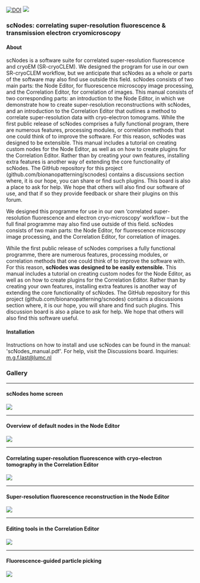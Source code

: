 [![DOI](https://zenodo.org/badge/531679394.svg)](https://zenodo.org/badge/latestdoi/531679394)
![](scNodes/icons/scnodes_boot_img.png)

### scNodes: correlating super-resolution fluorescence & transmission electron cryomicroscopy

#### About
scNodes is a software suite for correlated super-resolution fluorescence and cryoEM (SR-cryoCLEM). We designed the program for use in our own SR-cryoCLEM workflow, but we anticipate that scNodes as a whole or parts of the software may 
also find use outside this field. 
scNodes consists of two main parts: the Node Editor, for fluorescence microscopy image 
processing, and the Correlation Editor, for correlation of images. This manual consists of two 
corresponding parts: an introduction to the Node Editor, in which we demonstrate how to 
create super-resolution reconstructions with scNodes, and an introduction to the 
Correlation Editor that outlines a method to correlate super-resolution data with cryo-electron tomograms. 
While the first public release of scNodes comprises a fully functional program, there are 
numerous features, processing modules, or correlation methods that one could think of to 
improve the software. For this reason, scNodes was designed to be extensible. This manual 
includes a tutorial on creating custom nodes for the Node Editor, as well as on how to 
create plugins for the Correlation Editor. Rather than by creating your own features, 
installing extra features is another way of extending the core functionality of scNodes. The 
GitHub repository for this project (github.com/bionanopatterning/scnodes) contains a 
discussions section where, it is our hope, you can share or find such plugins. This board is 
also a place to ask for help. We hope that others will also find our software of use, and that 
if so they provide feedback or share their plugins on this forum.  

We designed this programme for use in our own ‘correlated super-resolution fluorescence and electron cryo-microscopy’ workflow – but the full final programme may also find use outside of this field. scNodes consists of two main parts: the Node Editor, for fluorescence microscopy image processing, and the Correlation Editor, for correlation of images. 

While the first public release of scNodes comprises a fully functional programme, there are numerous features, processing modules, or correlation methods that one could think of to improve the software with.  For this reason, **scNodes was designed to be easily extensible.** This manual includes a tutorial on creating custom nodes for the Node Editor, as well as on how to create plugins for the Correlation Editor. Rather than by creating your own features, installing extra features is another way of extending the core functionality of scNodes. The  GitHub repository for this project (github.com/bionanopatterning/scnodes) contains a discussions section where, it is our hope, you will share and find such plugins. This discussion board is also a place to ask for help. We hope that others will also find this software useful.

#### Installation
Instructions on how to install and use scNodes can be found in the manual: 'scNodes_manual.pdf'. For help, visit the Discussions board. Inquiries: m.g.f.last@lumc.nl

### Gallery
___
#### scNodes home screen
![](res/readme_img_c.png)
___
#### Overview of default nodes in the Node Editor
![](res/readme_img_b.png)
___
#### Correlating super-resolution fluorescence with cryo-electron tomography in the Correlation Editor
![](res/readme_img_a.png)

___
#### Super-resolution fluorescence reconstruction in the Node Editor
![](res/readme_img_d.png)

___
#### Editing tools in the Correlation Editor
![](res/readme_img_e.png)

___
#### Fluorescence-guided particle picking
![](res/readme_img_f.png)

